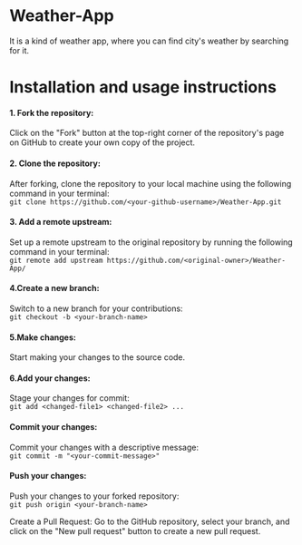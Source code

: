 # Weather-App
It is a kind of weather app, where you can find city's weather by searching for it.

# Installation and usage instructions
#### 1. Fork the repository: 
Click on the "Fork" button at the top-right corner of the repository's page on GitHub to create your own copy of the project.

#### 2. Clone the repository: 
After forking, clone the repository to your local machine using the following command in your terminal:<br />
`git clone https://github.com/<your-github-username>/Weather-App.git`

#### 3. Add a remote upstream: 
Set up a remote upstream to the original repository by running the following command in your terminal:<br />
`git remote add upstream https://github.com/<original-owner>/Weather-App/`

#### 4.Create a new branch: 
Switch to a new branch for your contributions:<br />
`git checkout -b <your-branch-name>`

#### 5.Make changes: 
Start making your changes to the source code.

#### 6.Add your changes:
Stage your changes for commit:<br />
`git add <changed-file1> <changed-file2> ...`

#### Commit your changes: 
Commit your changes with a descriptive message:<br />
`git commit -m "<your-commit-message>"`

#### Push your changes:
Push your changes to your forked repository:<br />
`git push origin <your-branch-name>`

Create a Pull Request: Go to the GitHub repository, select your branch, and click on the "New pull request" button to create a new pull request.


